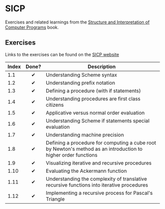 # SICP

Exercises and related learnings from the [Structure and Interpretation of Computer Programs](Structure_and_Interpretation_of_Computer_Programs) book.

## Exercises

Links to the exercises can be found on the [SICP website](https://mitpress.mit.edu/sites/default/files/sicp/full-text/book/book-Z-H-37.html#%_chap_Temp_850)

| Index | Done? | Description                                                                                                    |
| ----- | :---: | -------------------------------------------------------------------------------------------------------------- |
| 1.1   |   ✔   | Understanding Scheme syntax                                                                                    |
| 1.2   |   ✔   | Understanding prefix notation                                                                                  |
| 1.3   |   ✔   | Defining a procedure (with if statements)                                                                      |
| 1.4   |   ✔   | Understanding procedures are first class citizens                                                              |
| 1.5   |   ✔   | Applicative versus normal order evaluation                                                                     |
| 1.6   |   ✔   | Understanding Scheme if statements special evaluation                                                          |
| 1.7   |   ✔   | Understanding machine precision                                                                                |
| 1.8   |   ✔   | Defining a procedure for computing a cube root by Newton's method as an introduction to higher order functions |
| 1.9   |   ✔   | Visualizing iterative and recursive procedures                                                                 |
| 1.10  |   ✔   | Evaluating the Ackermann function                                                                              |
| 1.11  |   ✔   | Understanding the complexity of translative recursive functions into iterative procedures                      |
| 1.12  |   ✔   | Implementing a recursive process for Pascal's Triangle                                                         |
